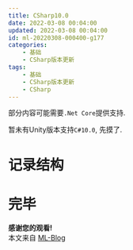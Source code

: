 ```yaml
---
title: CSharp10.0
date: 2022-03-08 00:04:00
updated: 2022-03-08 00:04:00
id: ml-20220308-000400-g177
categories:
	- 基础
	- CSharp版本更新
tags: 
	- 基础
	- CSharp版本更新
	- CSharp
---
```




部分内容可能需要`.Net Core`提供支持.  

暂未有Unity版本支持`C#10.0`, 先摸了.


<!--more-->

# 记录结构

# 完毕

**感谢您的观看!**  
本文来自 [ML-Blog][ML-Blog_Link]

<!-- 图片 -->

<!-- 链接 -->

<!-- 水印 -->
[ML-Blog_Link]:https://userminghaoli.github.io/ "我的博客"
